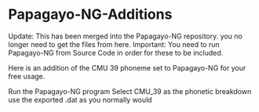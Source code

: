 # Papagayo-NG-Additions

Update: This has been merged into the Papagayo-NG repository. you no longer need to get the files from here.
Important: You need to run Papagayo-NG from Source Code in order for these to be included.

Here is an addition of the CMU 39 phoneme set to Papagayo-NG for your free usage.

Run the Papagayo-NG program
Select CMU_39 as the phonetic breakdown
use the exported .dat as you normally would

